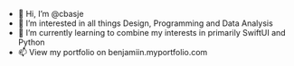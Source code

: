 - 👋 Hi, I’m @cbasje
- 👀 I’m interested in all things Design, Programming and Data Analysis
- 🌱 I’m currently learning to combine my interests in primarily SwiftUI and Python
- 📫 View my portfolio on benjamiin.myportfolio.com

